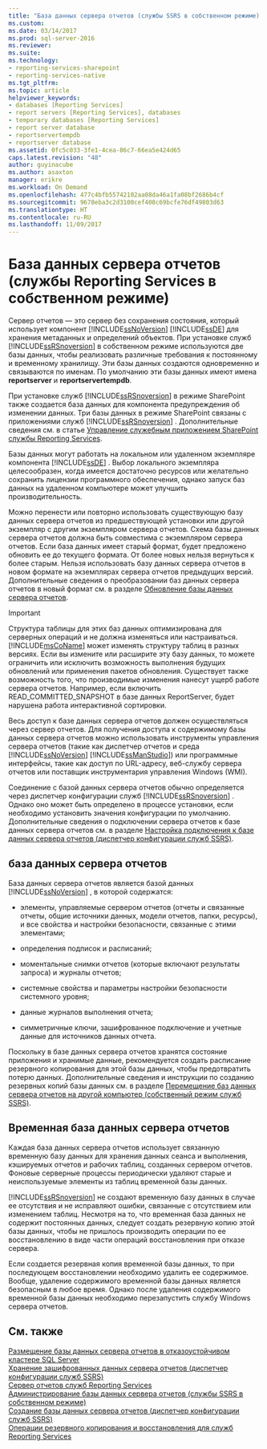 ```yaml
---
title: "База данных сервера отчетов (службы SSRS в собственном режиме) | Документы Майкрософт"
ms.custom: 
ms.date: 03/14/2017
ms.prod: sql-server-2016
ms.reviewer: 
ms.suite: 
ms.technology:
- reporting-services-sharepoint
- reporting-services-native
ms.tgt_pltfrm: 
ms.topic: article
helpviewer_keywords:
- databases [Reporting Services]
- report servers [Reporting Services], databases
- temporary databases [Reporting Services]
- report server database
- reportservertempdb
- reportserver database
ms.assetid: 0fc5c033-3fe1-4cea-86c7-66ea5e424d65
caps.latest.revision: "48"
author: guyinacube
ms.author: asaxton
manager: erikre
ms.workload: On Demand
ms.openlocfilehash: 477c4bfb55742102aa08da46a1fa08bf2686b4cf
ms.sourcegitcommit: 9678eba3c2d3100cef408c69bcfe76df49803d63
ms.translationtype: HT
ms.contentlocale: ru-RU
ms.lasthandoff: 11/09/2017
---
```

# <a name="report-server-database-ssrs-native-mode"></a>База данных сервера отчетов (службы Reporting Services в собственном режиме)
  Сервер отчетов — это сервер без сохранения состояния, который использует компонент [!INCLUDE[ssNoVersion](../../includes/ssnoversion-md.md)] [!INCLUDE[ssDE](../../includes/ssde-md.md)] для хранения метаданных и определений объектов. При установке служб [!INCLUDE[ssRSnoversion](../../includes/ssrsnoversion-md.md)] в собственном режиме используются две базы данных, чтобы реализовать различные требования к постоянному и временному хранилищу. Эти базы данных создаются одновременно и связываются по именам. По умолчанию эти базы данных имеют имена **reportserver** и **reportservertempdb**.  
  
 При установке служб [!INCLUDE[ssRSnoversion](../../includes/ssrsnoversion-md.md)] в режиме SharePoint также создается база данных для компонента предупреждения об изменении данных. Три базы данных в режиме SharePoint связаны с приложениями служб [!INCLUDE[ssRSnoversion](../../includes/ssrsnoversion-md.md)] . Дополнительные сведения см. в статье [Управление служебным приложением SharePoint службы Reporting Services](../../reporting-services/report-server-sharepoint/manage-a-reporting-services-sharepoint-service-application.md).  
  
 Базы данных могут работать на локальном или удаленном экземпляре компонента [!INCLUDE[ssDE](../../includes/ssde-md.md)] . Выбор локального экземпляра целесообразен, когда имеется достаточно ресурсов или желательно сохранить лицензии программного обеспечения, однако запуск баз данных на удаленном компьютере может улучшить производительность.  
  
 Можно перенести или повторно использовать существующую базу данных сервера отчетов из предшествующей установки или другой экземпляр с другим экземпляром сервера отчетов. Схема базы данных сервера отчетов должна быть совместима с экземпляром сервера отчетов. Если база данных имеет старый формат, будет предложено обновить ее до текущего формата. От более новых нельзя вернуться к более старым. Нельзя использовать базу данных сервера отчетов в новом формате на экземплярах сервера отчетов предыдущих версий. Дополнительные сведения о преобразовании баз данных сервера отчетов в новый формат см. в разделе [Обновление базы данных сервера отчетов](../../reporting-services/install-windows/upgrade-a-report-server-database.md).  
  
> [!IMPORTANT]  
>  Структура таблицы для этих баз данных оптимизирована для серверных операций и не должна изменяться или настраиваться. [!INCLUDE[msCoName](../../includes/msconame-md.md)] может изменять структуру таблиц в разных версиях. Если вы измените или расширите эту базу данных, то можете ограничить или исключить возможность выполнения будущих обновлений или применения пакетов обновления. Существует также возможность того, что производимые изменения нанесут ущерб работе сервера отчетов. Например, если включить READ_COMMITTED_SNAPSHOT в базе данных ReportServer, будет нарушена работа интерактивной сортировки.  
  
 Весь доступ к базе данных сервера отчетов должен осуществляться через сервер отчетов. Для получения доступа к содержимому базы данных сервера отчетов можно использовать инструменты управления сервера отчетов (такие как диспетчер отчетов и среда [!INCLUDE[ssNoVersion](../../includes/ssnoversion-md.md)] [!INCLUDE[ssManStudio](../../includes/ssmanstudio-md.md)]) или программные интерфейсы, такие как доступ по URL-адресу, веб-службу сервера отчетов или поставщик инструментария управления Windows (WMI).  
  
 Соединение с базой данных сервера отчетов обычно определяется через диспетчер конфигурации служб [!INCLUDE[ssRSnoversion](../../includes/ssrsnoversion-md.md)] . Однако оно может быть определено в процессе установки, если необходимо установить значения конфигурации по умолчанию. Дополнительные сведения о подключении сервера отчетов к базе данных сервера отчетов см. в разделе [Настройка подключения к базе данных сервера отчетов (диспетчер конфигурации служб SSRS)](../../reporting-services/install-windows/configure-a-report-server-database-connection-ssrs-configuration-manager.md).  
  
## <a name="report-server-database"></a>база данных сервера отчетов  
 База данных сервера отчетов является базой данных [!INCLUDE[ssNoVersion](../../includes/ssnoversion-md.md)] , в которой содержатся:  
  
-   элементы, управляемые сервером отчетов (отчеты и связанные отчеты, общие источники данных, модели отчетов, папки, ресурсы), и все свойства и настройки безопасности, связанные с этими элементами;  
  
-   определения подписок и расписаний;  
  
-   моментальные снимки отчетов (которые включают результаты запроса) и журналы отчетов;  
  
-   системные свойства и параметры настройки безопасности системного уровня;  
  
-   данные журналов выполнения отчета;  
  
-   симметричные ключи, зашифрованное подключение и учетные данные для источников данных отчета.  
  
 Поскольку в базе данных сервера отчетов хранятся состояние приложения и хранимые данные, рекомендуется создать расписание резервного копирования для этой базы данных, чтобы предотвратить потерю данных. Дополнительные сведения и инструкции по созданию резервных копий базы данных см. в разделе [Перемещение баз данных сервера отчетов на другой компьютер (собственный режим служб SSRS)](../../reporting-services/report-server/moving-the-report-server-databases-to-another-computer-ssrs-native-mode.md).  
  
## <a name="report-server-temporary-database"></a>Временная база данных сервера отчетов  
 Каждая база данных сервера отчетов использует связанную временную базу данных для хранения данных сеанса и выполнения, кэшируемых отчетов и рабочих таблиц, созданных сервером отчетов. Фоновые серверные процессы периодически удаляют старые и неиспользуемые элементы из таблиц временной базы данных.  
  
 [!INCLUDE[ssRSnoversion](../../includes/ssrsnoversion-md.md)] не создают временную базу данных в случае ее отсутствия и не исправляют ошибки, связанные с отсутствием или изменением таблиц. Несмотря на то, что временная база данных не содержит постоянных данных, следует создать резервную копию этой базы данных, чтобы не пришлось производить операции по ее восстановлению в виде части операций восстановления при отказе сервера.  
  
 Если создается резервная копия временной базы данных, то при последующем восстановлении необходимо удалить ее содержимое. Вообще, удаление содержимого временной базы данных является безопасным в любое время. Однако после удаления содержимого временной базы данных необходимо перезапустить службу Windows сервера отчетов.  
  
## <a name="see-also"></a>См. также  
 [Размещение базы данных сервера отчетов в отказоустойчивом кластере SQL Server](../../reporting-services/install-windows/host-a-report-server-database-in-a-sql-server-failover-cluster.md)   
 [Хранение зашифрованных данных сервера отчетов &#40;диспетчер конфигурации служб SSRS&#41;](../../reporting-services/install-windows/ssrs-encryption-keys-store-encrypted-report-server-data.md)   
 [Сервер отчетов служб Reporting Services](../../reporting-services/report-server-sharepoint/reporting-services-report-server.md)   
 [Администрирование базы данных сервера отчетов (службы SSRS в собственном режиме)](../../reporting-services/report-server/administer-a-report-server-database-ssrs-native-mode.md)   
 [Создание базы данных сервера отчетов (диспетчер конфигурации служб SSRS)](../../reporting-services/install-windows/ssrs-report-server-create-a-report-server-database.md)   
 [Операции резервного копирования и восстановления для служб Reporting Services](../../reporting-services/install-windows/backup-and-restore-operations-for-reporting-services.md)  
  
  
